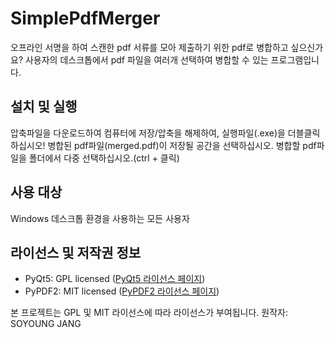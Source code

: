 # SimplePdfMerger
오프라인 서명을 하여 스캔한 pdf 서류를 모아 제출하기 위한 pdf로 병합하고 싶으신가요?
사용자의 데스크톱에서 pdf 파일을 여러개 선택하여 병합할 수 있는 프로그램입니다.

## 설치 및 실행

압축파일을 다운로드하여 컴퓨터에 저장/압축을 해제하여, 실행파일(.exe)을 더블클릭 하십시오!
병합된 pdf파일(merged.pdf)이 저장될 공간을 선택하십시오.
병합할 pdf파일을 폴더에서 다중 선택하십시오.(ctrl + 클릭)

## 사용 대상

Windows 데스크톱 환경을 사용하는 모든 사용자

## 라이선스 및 저작권 정보

+ PyQt5: GPL licensed ([PyQt5 라이선스 페이지](https://wiki.python.org/moin/PyQt))
+ PyPDF2: MIT licensed ([PyPDF2 라이선스 페이지](https://pypi.org/project/PyPDF2/))

본 프로젝트는 GPL 및 MIT 라이선스에 따라 라이선스가 부여됩니다.
원작자: SOYOUNG JANG